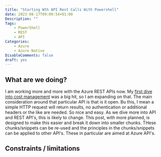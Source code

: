 ```yaml
---
title: "Starting Wth API Rest Calls With Powershell"
date: 2023-08-17T09:09:54+01:00
Description: ""
Tags:
    - PowerShell
    - REST
    - API
Categories:
    - Azure 
    - Azure Native
DisableComments: false
draft: yes
---
```


## What are we doing?

I am working more and more with the Azure REST APIs now. My [first dive into cost management](https://cloud.fskelly.com/post/2023/azure-cost-management-playing-with-api-in-powershell/) was a big hit, so I am expanding on that. The main consideration around that particular API is that is it open. Bu this, I mean a simple HTTP request will return results, no authentication or additional headers or the like are needed. So nice and easy. As we dive more into API and REST API's, this is likely to change. This post, with more planned, is designed to make this easier and break it down into smaller chunks. THese chunks/snippets can be re-used and the principles in the chunks/snippets can be applied to other API's. These in particular are aimed at Azure API's.

## Constraints / limitations